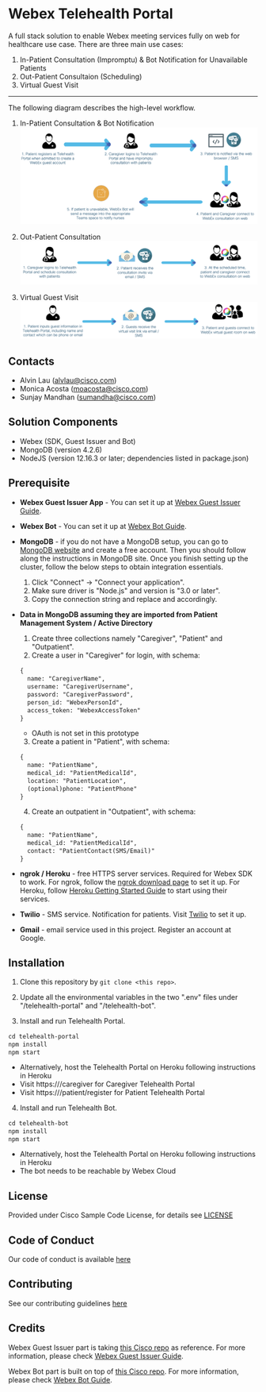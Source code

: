# Webex Telehealth Portal

A full stack solution to enable Webex meeting services fully on web for healthcare use case. There are three main use cases:
1. In-Patient Consultation (Impromptu) & Bot Notification for Unavailable Patients
2. Out-Patient Consultaion (Scheduling)
3. Virtual Guest Visit

---

The following diagram describes the high-level workflow.

1. In-Patient Consultation & Bot Notification
![In-Patient Consultation & Bot Notification](./IMAGES/Webex_Telehealth_Portal_Use_Case_1.png)

2. Out-Patient Consultation
![Out-Patient Consultation](./IMAGES/Webex_Telehealth_Portal_Use_Case_2.png)

3. Virtual Guest Visit
![Out-Patient Consultation](./IMAGES/Webex_Telehealth_Portal_Use_Case_3.png)



## Contacts
* Alvin Lau (alvlau@cisco.com)
* Monica Acosta (moacosta@cisco.com)
* Sunjay Mandhan (sumandha@cisco.com)



## Solution Components
* Webex (SDK, Guest Issuer and Bot)
* MongoDB (version 4.2.6)
* NodeJS (version 12.16.3 or later; dependencies listed in package.json)



## Prerequisite
- **Webex Guest Issuer App** - You can set it up at [Webex Guest Issuer Guide](https://developer.webex.com/docs/guest-issuer).

- **Webex Bot** - You can set it up at [Webex Bot Guide](https://developer.webex.com/docs/bots).

- **MongoDB** - if you do not have a MongoDB setup, you can go to [MongoDB website](https://www.mongodb.com/) and create a free account. Then you should follow along the instructions in MongoDB site. Once you finish setting up the cluster, follow the below steps to obtain integration essentials.
  1. Click "Connect" -> "Connect your application".
  2. Make sure driver is "Node.js" and version is "3.0 or later".
  3. Copy the connection string and replace <password> and <dbname> accordingly.

- **Data in MongoDB assuming they are imported from Patient Management System / Active Directory**
  1. Create three collections namely "Caregiver", "Patient" and "Outpatient".
  2. Create a user in "Caregiver" for login, with schema:
  ```
  {
    name: "CaregiverName",
    username: "CaregiverUsername",
    password: "CaregiverPassword",
    person_id: "WebexPersonId",
    access_token: "WebexAccessToken"
  }
  ```
  - OAuth is not set in this prototype
  3. Create a patient in "Patient", with schema:
  ```
  {
    name: "PatientName",
    medical_id: "PatientMedicalId",
    location: "PatientLocation",
    (optional)phone: "PatientPhone"
  }
  ```
  4. Create an outpatient in "Outpatient", with schema:
  ```
  {
    name: "PatientName",
    medical_id: "PatientMedicalId",
    contact: "PatientContact(SMS/Email)"
  }
  ```

- **ngrok / Heroku** - free HTTPS server services. Required for Webex SDK to work. For ngrok, follow the [ngrok download page](https://ngrok.com/download) to set it up. For Heroku, follow [Heroku Getting Started Guide](https://devcenter.heroku.com/articles/getting-started-with-nodejs) to start using their services.

- **Twilio** - SMS service. Notification for patients. Visit [Twilio](https://www.twilio.com/sms) to set it up.

- **Gmail** - email service used in this project. Register an account at Google.



## Installation

1. Clone this repository by `git clone <this repo>`.

2. Update all the environmental variables in the two ".env" files under "/telehealth-portal" and "/telehealth-bot".

3. Install and run Telehealth Portal.
```
cd telehealth-portal
npm install
npm start
```
   - Alternatively, host the Telehealth Portal on Heroku following instructions in Heroku
   - Visit https://<host>/caregiver for Caregiver Telehealth Portal
   - Visit https://<host>/patient/register for Patient Telehealth Portal



4. Install and run Telehealth Bot.
```
cd telehealth-bot
npm install
npm start
```
   - Alternatively, host the Telehealth Portal on Heroku following instructions in Heroku
   - The bot needs to be reachable by Webex Cloud



## License
Provided under Cisco Sample Code License, for details see [LICENSE](./LICENSE)



## Code of Conduct
Our code of conduct is available [here](./CODE_OF_CONDUCT.md)



## Contributing
See our contributing guidelines [here](./CONTRIBUTING.md)



## Credits
Webex Guest Issuer part is taking [this Cisco repo](https://github.com/gve-sw/WebexJSSDKGuestSingleCallSharingSample) as reference. For more information, please check [Webex Guest Issuer Guide](https://developer.webex.com/docs/guest-issuer).

Webex Bot part is built on top of [this Cisco repo](https://github.com/CiscoDevNet/botkit-webex-samples). For more information, please check [Webex Bot Guide](https://developer.webex.com/docs/bots).
